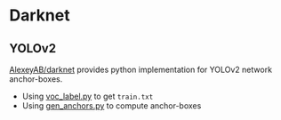 
# Darknet

## YOLOv2

[AlexeyAB/darknet](https://github.com/AlexeyAB/darknet/tree/master) provides python implementation for YOLOv2 network anchor-boxes.

* Using [voc_label.py](scripts/voc_label.py) to get `train.txt`
* Using [gen_anchors.py](scripts/gen_anchors.py) to compute anchor-boxes
